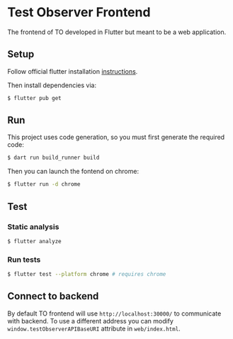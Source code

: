 # Test Observer Frontend

The frontend of TO developed in Flutter but meant to be a web application.

## Setup

Follow official flutter installation [instructions](https://docs.flutter.dev/get-started/install/linux).

Then install dependencies via:
```bash
$ flutter pub get
```

## Run

This project uses code generation, so you must first generate the required code:

```bash
$ dart run build_runner build
```

Then you can launch the fontend on chrome:

```bash
$ flutter run -d chrome
```

## Test

### Static analysis

```bash
$ flutter analyze
```

### Run tests

```bash
$ flutter test --platform chrome # requires chrome
```

## Connect to backend

By default TO frontend will use `http://localhost:30000/` to communicate with backend. To use a different address you can modify `window.testObserverAPIBaseURI` attribute in `web/index.html`.